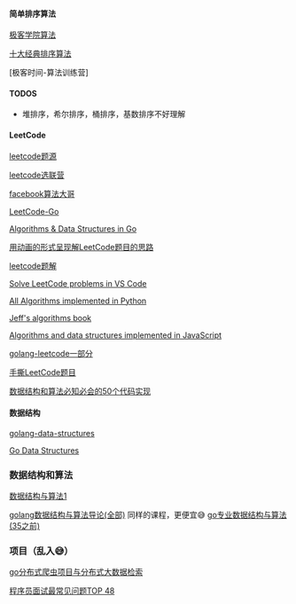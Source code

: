 #### 简单排序算法

[极客学院算法](http://wiki.jikexueyuan.com/list/sort/)

[十大经典排序算法](https://github.com/hustcc/JS-Sorting-Algorithm)

[极客时间-算法训练营]

#### TODOS

- 堆排序，希尔排序，桶排序，基数排序不好理解

#### LeetCode

[leetcode题源](https://leetcode-cn.com/problemset/all/)

[leetcode选联营](https://www.acwing.com/problem/)

[facebook算法大哥](http://fisherlei.blogspot.com/)

[LeetCode-Go](https://github.com/halfrost/LeetCode-Go)

[Algorithms & Data Structures in Go](https://github.com/arnauddri/algorithms)

[用动画的形式呈现解LeetCode题目的思路](https://github.com/MisterBooo/LeetCodeAnimation)

[leetcode题解](https://github.com/azl397985856/leetcode)

[Solve LeetCode problems in VS Code](https://github.com/jdneo/vscode-leetcode)

[All Algorithms implemented in Python](https://github.com/TheAlgorithms/Python)

[Jeff's algorithms book](https://github.com/jeffgerickson/algorithms)

[Algorithms and data structures implemented in JavaScript](https://github.com/trekhleb/javascript-algorithms)

[golang-leetcode一部分](https://github.com/heiy/LeetCode)

[手撕LeetCode题目](https://github.com/labuladong/fucking-algorithm)

[数据结构和算法必知必会的50个代码实现](https://github.com/wangzheng0822/algo)

#### 数据结构

[golang-data-structures](https://flaviocopes.com/golang-data-structures/)

[Go Data Structures](https://github.com/emirpasic/gods)

### 数据结构和算法


[数据结构与算法1](https://www.bilibili.com/video/av81882246?p=1)


[golang数据结构与算法导论(全部)](https://ke.qq.com/course/455577) 同样的课程，更便宜😅 [go专业数据结构与算法(35之前)](https://edu.csdn.net/course/detail/26960)

### 项目（乱入😅）

[go分布式爬虫项目与分布式大数据检索](https://ke.qq.com/course/457600)


[程序员面试最常见问题TOP 48](https://zhuanlan.zhihu.com/p/45469008)

